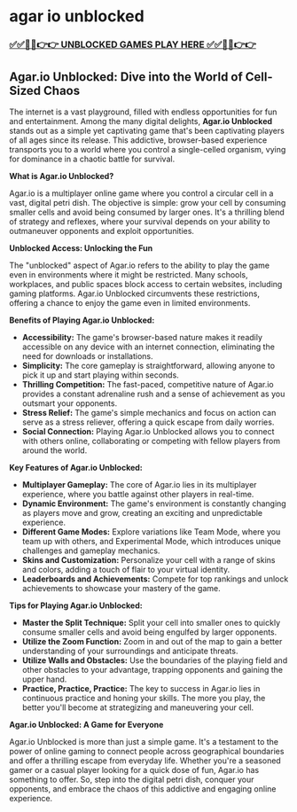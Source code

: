 # agar io unblocked

### [✅✅🔴🔴👉👉 UNBLOCKED GAMES PLAY HERE ✅✅🔴🔴👉👉](https://topstoryindia.com)

## Agar.io Unblocked: Dive into the World of Cell-Sized Chaos

The internet is a vast playground, filled with endless opportunities for fun and entertainment. Among the many digital delights, **Agar.io Unblocked** stands out as a simple yet captivating game that's been captivating players of all ages since its release. This addictive, browser-based experience transports you to a world where you control a single-celled organism, vying for dominance in a chaotic battle for survival.

**What is Agar.io Unblocked?**

Agar.io is a multiplayer online game where you control a circular cell in a vast, digital petri dish. The objective is simple: grow your cell by consuming smaller cells and avoid being consumed by larger ones. It's a thrilling blend of strategy and reflexes, where your survival depends on your ability to outmaneuver opponents and exploit opportunities.

**Unblocked Access: Unlocking the Fun**

The "unblocked" aspect of Agar.io refers to the ability to play the game even in environments where it might be restricted. Many schools, workplaces, and public spaces block access to certain websites, including gaming platforms. Agar.io Unblocked circumvents these restrictions, offering a chance to enjoy the game even in limited environments.

**Benefits of Playing Agar.io Unblocked:**

* **Accessibility:** The game's browser-based nature makes it readily accessible on any device with an internet connection, eliminating the need for downloads or installations.
* **Simplicity:** The core gameplay is straightforward, allowing anyone to pick it up and start playing within seconds.
* **Thrilling Competition:** The fast-paced, competitive nature of Agar.io provides a constant adrenaline rush and a sense of achievement as you outsmart your opponents.
* **Stress Relief:** The game's simple mechanics and focus on action can serve as a stress reliever, offering a quick escape from daily worries.
* **Social Connection:** Playing Agar.io Unblocked allows you to connect with others online, collaborating or competing with fellow players from around the world.

**Key Features of Agar.io Unblocked:**

* **Multiplayer Gameplay:** The core of Agar.io lies in its multiplayer experience, where you battle against other players in real-time.
* **Dynamic Environment:** The game's environment is constantly changing as players move and grow, creating an exciting and unpredictable experience.
* **Different Game Modes:** Explore variations like Team Mode, where you team up with others, and Experimental Mode, which introduces unique challenges and gameplay mechanics.
* **Skins and Customization:** Personalize your cell with a range of skins and colors, adding a touch of flair to your virtual identity.
* **Leaderboards and Achievements:** Compete for top rankings and unlock achievements to showcase your mastery of the game.

**Tips for Playing Agar.io Unblocked:**

* **Master the Split Technique:** Split your cell into smaller ones to quickly consume smaller cells and avoid being engulfed by larger opponents.
* **Utilize the Zoom Function:** Zoom in and out of the map to gain a better understanding of your surroundings and anticipate threats.
* **Utilize Walls and Obstacles:** Use the boundaries of the playing field and other obstacles to your advantage, trapping opponents and gaining the upper hand.
* **Practice, Practice, Practice:** The key to success in Agar.io lies in continuous practice and honing your skills. The more you play, the better you'll become at strategizing and maneuvering your cell.

**Agar.io Unblocked: A Game for Everyone**

Agar.io Unblocked is more than just a simple game. It's a testament to the power of online gaming to connect people across geographical boundaries and offer a thrilling escape from everyday life. Whether you're a seasoned gamer or a casual player looking for a quick dose of fun, Agar.io has something to offer. So, step into the digital petri dish, conquer your opponents, and embrace the chaos of this addictive and engaging online experience. 
